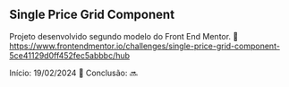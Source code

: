 ## Single Price Grid Component

Projeto desenvolvido segundo modelo do Front End Mentor.
:file_folder: <https://www.frontendmentor.io/challenges/single-price-grid-component-5ce41129d0ff452fec5abbbc/hub>


Início: 19/02/2024 :round_pushpin:
Conclusão: :soon: